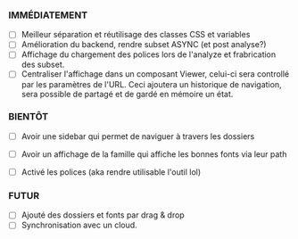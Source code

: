 ### IMMÉDIATEMENT
- [ ] Meilleur séparation et réutilisage des classes CSS et variables
- [ ] Amélioration du backend, rendre subset ASYNC (et post analyse?)
- [ ] Affichage du chargement des polices lors de l'analyze et frabrication des subset.
- [ ] Centraliser l'affichage dans un composant Viewer, celui-ci sera controllé par les paramètres de l'URL. Ceci ajoutera un historique de navigation, sera possible de partagé et de gardé en mémoire un état.

### BIENTÔT
- [ ] Avoir une sidebar qui permet de naviguer à travers les dossiers
- [ ] Avoir un affichage de la famille qui affiche les bonnes fonts via leur path
- [ ] Activé les polices (aka rendre utilisable l'outil lol)


### FUTUR
- [ ] Ajouté des dossiers et fonts par drag & drop
- [ ] Synchronisation avec un cloud.